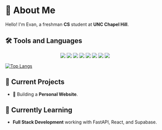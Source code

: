 # 🌟 About Me

  Hello! I'm Evan, a freshman **CS** student at **UNC Chapel Hill**.

## 🛠️ Tools and Languages

<div align="center">
  <img src="https://skillicons.dev/icons?i=c" />
  <img src="https://skillicons.dev/icons?i=java" />
  <img src="https://skillicons.dev/icons?i=python" />
  <img src="https://skillicons.dev/icons?i=css" />
  <img src="https://skillicons.dev/icons?i=html" />
  <img src="https://skillicons.dev/icons?i=vscode" />
  <img src="https://skillicons.dev/icons?i=visualstudio" />
  <img src="https://skillicons.dev/icons?i=linux" />
</div>

[![Top Langs](https://github-readme-stats.vercel.app/api/top-langs/?username=evanap003300)](https://github.com/anuraghazra/github-readme-stats)

## 🔭 Current Projects

- 🚀 Building a **Personal Website**.

## 🌱 Currently Learning

- **Full Stack Development** working with FastAPI, React, and Supabase.
